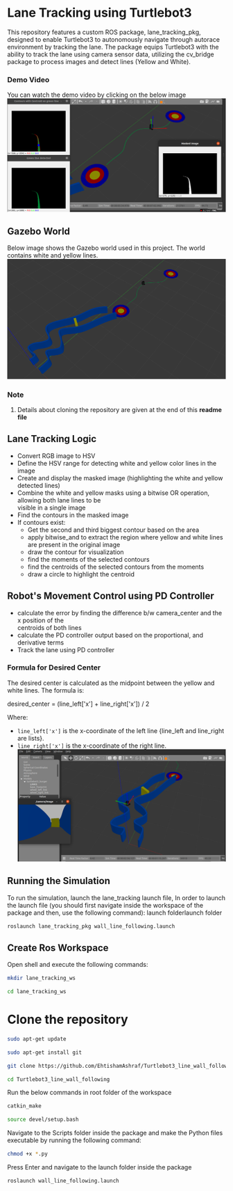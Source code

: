 # Lane Tracking using Turtlebot3
This repository features a custom ROS package, lane_tracking_pkg, designed to enable Turtlebot3 to autonomously navigate through autorace environment by tracking the lane. The package equips Turtlebot3 with the ability to track the lane using camera sensor data, utilizing the cv_bridge package to process images and detect lines (Yellow and White).

### Demo Video
You can watch the demo video by clicking on the below image
[![Watch the video](https://github.com/EhtishamAshraf/Turtlebot3_line_wall_following/blob/main/src/follower_robot_pkg/Images/2.png)](https://www.youtube.com/watch?v=d6_b9ii4WU4&t=2s)

## Gazebo World
Below image shows the Gazebo world used in this project. The world contains white and yellow lines.
![Gazebo World](https://github.com/EhtishamAshraf/Turtlebot3_line_wall_following/blob/main/src/follower_robot_pkg/Images/1.png)

### Note 
1.  Details about cloning the repository are given at the end of this **readme file**

## Lane Tracking Logic
  - Convert RGB image to HSV
  - Define the HSV range for detecting white and yellow color lines in the image
  - Create and display the masked image (highlighting the white and yellow detected lines)
  - Combine the white and yellow masks using a bitwise OR operation, allowing both lane lines to be   
    visible in a single image
  - Find the contours in the masked image
  - If contours exist:
      - Get the second and third biggest contour based on the area
      - apply bitwise_and to extract the region where yellow and white lines are present in the 
        original image
      - draw the contour for visualization
      - find the moments of the selected contours
      - find the centroids of the selected contours from the moments
      - draw a circle to highlight the centroid
        
## Robot's Movement Control using PD Controller
  - calculate the error by finding the difference b/w camera_center and the x position of the   
    centroids of both lines
  - calculate the PD controller output based on the proportional, and derivative terms
  - Track the lane using PD controller
### Formula for Desired Center

The desired center is calculated as the midpoint between the yellow and white lines. The formula is:

desired_center = (line_left['x'] + line_right['x']) / 2

Where:
- `line_left['x']`  is the x-coordinate of the left line {line_left and line_right are lists}.
- `line_right['x']` is the x-coordinate of the right line.
![Wall Following](https://github.com/EhtishamAshraf/Turtlebot3_line_wall_following/blob/main/src/follower_robot_pkg/Images/3.png)

## Running the Simulation
To run the simulation, launch the lane_tracking launch file, In order to launch the launch file (you should first navigate inside the workspace of the package and then, use the following command): launch folderlaunch folder 
```bash
roslaunch lane_tracking_pkg wall_line_following.launch
```

## Create Ros Workspace
Open shell and execute the following commands:
```bash
mkdir lane_tracking_ws
```
```bash
cd lane_tracking_ws
```
# Clone the repository
```bash
sudo apt-get update
```
```bash
sudo apt-get install git
```
```bash
git clone https://github.com/EhtishamAshraf/Turtlebot3_line_wall_following.git
```
```bash
cd Turtlebot3_line_wall_following
```
Run the below commands in root folder of the workspace
```bash
catkin_make 
```
```bash
source devel/setup.bash 
```
Navigate to the Scripts folder inside the package and make the Python files executable by running the following command:
```bash
chmod +x *.py
```
Press Enter and navigate to the launch folder inside the package
```bash
roslaunch wall_line_following.launch
```
